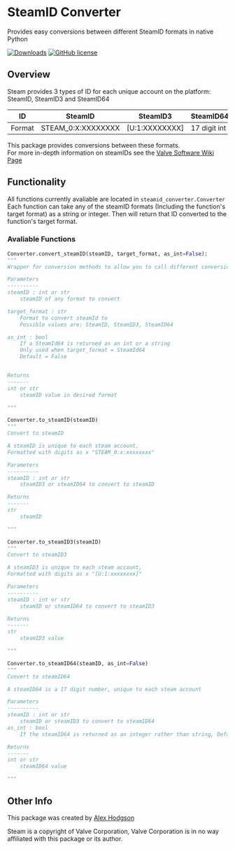 # SteamID Converter

Provides easy conversions between different SteamID formats in native Python 

[![Downloads](https://pepy.tech/badge/steamid-converter)](https://pepy.tech/project/steamid-converter) 
[![GitHub license](https://img.shields.io/github/license/AlexHodgson/steamid-converter)](https://github.com/AlexHodgson/steamid-converter/blob/main/LICENSE)


## Overview

Steam provides 3 types of ID for each unique account on the platform: SteamID, SteamID3 and SteamID64

ID | SteamID | SteamID3 | SteamID64
---|---------|----------|----------   
Format| STEAM_0:<zero-width space>X:XXXXXXXX | \[U:1:XXXXXXXX\] | 17 digit int


This package provides conversions between these formats.\
For more in-depth information on steamIDs see the [Valve Software Wiki Page](https://developer.valvesoftware.com/wiki/SteamID)

## Functionality

All functions currently avaliable are located in ```steamid_converter.Converter```\
Each function can take any of the steamID formats (Including the function's target format) as a string or integer. Then will return that ID converted to the function's target format.

### Avaliable Functions

```python
Converter.convert_steamID(steamID, target_format, as_int=False):
"""
Wrapper for conversion methods to allow you to call different conversions via the same function

Parameters
----------
steamID : int or str
    steamID of any format to convert

target_format : str
    Format to convert steamId to
    Possible values are: SteamID, SteamID3, SteamID64

as_int : bool
    If a SteamId64 is returned as an int or a string
    Only used when target_format = SteamId64
    Default = False


Returns
-------
int or str
    steamID value in desired format

"""

Converter.to_steamID(steamID)
"""
Convert to steamID

A steamID is unique to each steam account, 
Formatted with digits as x "STEAM_0:x:xxxxxxxx"

Parameters
----------
steamID : int or str
    steamID3 or steamID64 to convert to steamID

Returns
-------
str
    steamID

"""

Converter.to_steamID3(steamID)
"""
Convert to steamID3

A steamID3 is unique to each steam account, 
Formatted with digits as x "[U:1:xxxxxxxx]"

Parameters
----------
steamID : int or str
    steamID or steamID64 to convert to steamID3

Returns
-------
str
    steamID3 value

"""

Converter.to_steamID64(steamID, as_int=False)
"""
Convert to steamID64

A steamID64 is a 17 digit number, unique to each steam account

Parameters
----------
steamID : int or str
    steamID or steamID3 to convert to steamID64
as_int : bool
    If the steamID64 is returned as an integer rather than string, Default = False

Returns
-------
int or str
    steamID64 value

"""
```

## Other Info

This package was created by [Alex Hodgson](https://github.com/AlexHodgson)

Steam is a copyright of Valve Corporation, Valve Corporation is in no way affiliated with this package or its author.

